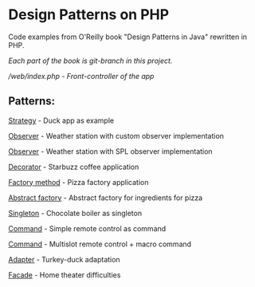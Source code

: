 # Design Patterns on PHP

Code examples from O'Reilly book "Design Patterns in Java" rewritten in PHP.

*Each part of the book is git-branch in this project.*

*/web/index.php - Front-controller of the app*

## Patterns:
[Strategy](../../tree/strategy) - Duck app as example

[Observer](../../tree/observer) - Weather station with custom observer implementation

[Observer](../../tree/observer-2) - Weather station with SPL observer implementation

[Decorator](../../tree/decorator) - Starbuzz coffee application

[Factory method](../../tree/factory) - Pizza factory application

[Abstract factory](../../tree/factory-abstract) - Abstract factory for ingredients for pizza

[Singleton](../../tree/singleton) - Chocolate boiler as singleton

[Command](../../tree/command) - Simple remote control as command

[Command](../../tree/command-2) - Multislot remote control + macro command

[Adapter](../../tree/adapter) - Turkey-duck adaptation

[Facade](../../tree/facade) - Home theater difficulties